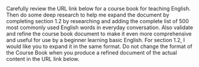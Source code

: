 
Carefully review the URL link below for a course book for teaching English. Then do some deep research to help me expand the document by completing section 1.2 by researching and adding the complete list of 500 most commonly used English words in everyday conversation. Also validate and refine the course book document to make it even more comprehensive and useful for use by a beginner learning basic English. For section 1.2, I would like you to expand it in the same format. Do not change the format of the Course Book when you produce a refined document of the actual content in the URL link below.
